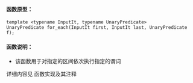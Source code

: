
#### 函数原型：
```
template <typename InputIt, typename UnaryPredicate>
UnaryPredicate for_each(InputIt first, InputIt last, UnaryPredicate f);
```

#### 函数说明：
* 该函数用于对指定的区间依次执行指定的谓词

详细内容见 函数实现及其注释

